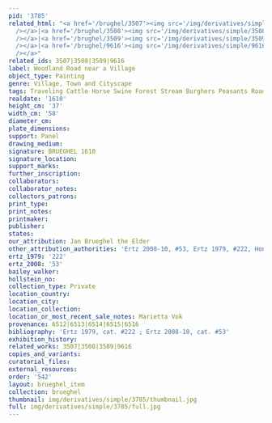 ```yaml
---
pid: '3785'
related_html: "<a href='/brughel/3507'><img src='/img/derivatives/simple/3507/thumbnail.jpg'
  /></a>|<a href='/brughel/3508'><img src='/img/derivatives/simple/3508/thumbnail.jpg'
  /></a>|<a href='/brughel/3509'><img src='/img/derivatives/simple/3509/thumbnail.jpg'
  /></a>|<a href='/brughel/9616'><img src='/img/derivatives/simple/9616/thumbnail.jpg'
  /></a>"
related_ids: 3507|3508|3509|9616
label: Woodland Road near a Village
object_type: Painting
genre: Village, Town and Cityscape
tags: Traveling Cattle Horse Swine Forest Stream Burghers Peasants Road Wagon
realdate: '1610'
height_cm: '37'
width_cm: '58'
diameter_cm: 
plate_dimensions: 
support: Panel
drawing_medium: 
signature: BRUEGHEL 1610
signature_location: 
support_marks: 
further_inscription: 
collaborators: 
collaborator_notes: 
collectors_patrons: 
print_type: 
print_notes: 
printmaker: 
publisher: 
states: 
our_attribution: Jan Brueghel the Elder
other_attribution_authorities: 'Ertz 2008-10, #53, Ertz 1979, #222, Honig database'
ertz_1979: '222'
ertz_2008: '53'
bailey_walker: 
hollstein_no: 
collection_type: Private
location_country: 
location_city: 
location_collection: 
location_or_most_recent_sale_notes: Marietta Vok
provenance: 6512|6513|6514|6515|6516
bibliography: 'Ertz 1979, cat. #222 ; Ertz 2008-10, cat. #53'
exhibition_history: 
related_works: 3507|3508|3509|9616
copies_and_variants: 
curatorial_files: 
external_resources: 
order: '542'
layout: brueghel_item
collection: brueghel
thumbnail: img/derivatives/simple/3785/thumbnail.jpg
full: img/derivatives/simple/3785/full.jpg
---
```

